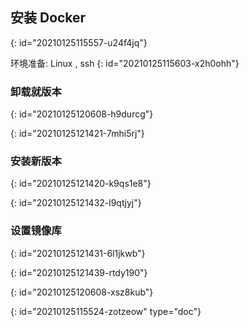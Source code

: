 ## 安装 Docker
{: id="20210125115557-u24f4jq"}

环境准备: Linux , ssh
{: id="20210125115603-x2h0ohh"}

### 卸载就版本
{: id="20210125120608-h9durcg"}

{: id="20210125121421-7mhi5rj"}

### 安装新版本
{: id="20210125121420-k9qs1e8"}

{: id="20210125121432-l9qtjyj"}

### 设置镜像库
{: id="20210125121431-6l1jkwb"}

{: id="20210125121439-rtdy190"}

{: id="20210125120608-xsz8kub"}


{: id="20210125115524-zotzeow" type="doc"}
